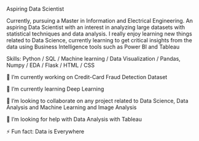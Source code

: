 Aspiring Data Scientist


Currently, pursuing a Master in Information and Electrical Engineering. An aspiring Data Scientist with an interest in analyzing large datasets with statistical techniques and data analysis. I really enjoy learning new things related to Data Science, currently learning to get critical insights from the data using Business Intelligence tools such as Power BI and Tableau

Skills: Python / SQL / Machine learning / Data Visualization / Pandas, Numpy / EDA / Flask / HTML / CSS

🔭 I’m currently working on Credit-Card Fraud Detection Dataset

🌱 I’m currently learning Deep Learning

👯 I’m looking to collaborate on any project related to Data Science, Data Analysis and Machine Learning and Image Analysis

🤔 I’m looking for help with Data Analysis with Tableau

⚡ Fun fact: Data is Everywhere
